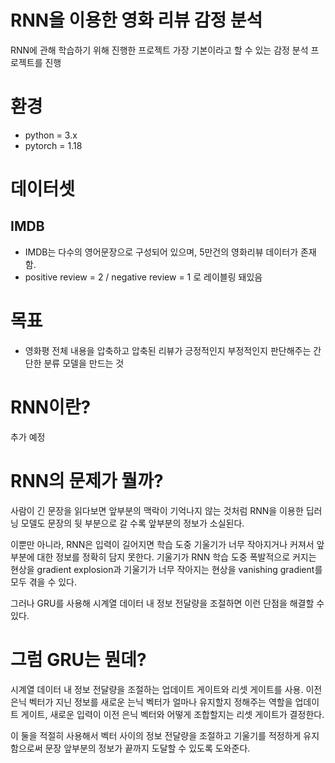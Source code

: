 # RNN을 이용한 영화 리뷰 감정 분석
RNN에 관해 학습하기 위해 진행한 프로젝트
가장 기본이라고 할 수 있는 감정 분석 프로젝트를 진행

# 환경
- python = 3.x
- pytorch = 1.18

# 데이터셋
## IMDB
- IMDB는 다수의 영어문장으로 구성되어 있으며, 5만건의 영화리뷰 데이터가 존재함.
- positive review = 2 / negative review = 1 로 레이블링 돼있음

# 목표
- 영화평 전체 내용을 압축하고 압축된 리뷰가 긍정적인지 부정적인지 판단해주는 간단한 분류 모델을 만드는 것

# RNN이란?
추가 예정

# RNN의 문제가 뭘까?
사람이 긴 문장을 읽다보면 앞부분의 맥락이 기억나지 않는 것처럼
RNN을 이용한 딥러닝 모델도 문장의 뒷 부분으로 갈 수록 앞부분의 정보가 소실된다.

이뿐만 아니라, RNN은 입력이 길어지면 학습 도중 기울기가 너무 작아지거나 커져서 앞부분에 대한 정보를 정확히 담지 못한다.
기울기가 RNN 학습 도중 폭발적으로 커지는 현상을 gradient explosion과
기울기가 너무 작아지는 현상을 vanishing gradient를 모두 겪을 수 있다.

그러나 GRU를 사용해 시계열 데이터 내 정보 전달량을 조절하면 이런 단점을 해결할 수 있다.

# 그럼 GRU는 뭔데?
시계열 데이터 내 정보 전달량을 조절하는 업데이트 게이트와 리셋 게이트를 사용.
이전 은닉 벡터가 지닌 정보를 새로운 는닉 벡터가 얼마나 유지할지 정해주는 역할을 업데이트 게이트,
새로운 입력이 이전 은닉 벡터와 어떻게 조합할지는 리셋 게이트가 결정한다.

이 둘을 적절히 사용해서 벡터 사이의 정보 전달량을 조절하고 기울기를 적정하게 유지함으로써 문장 앞부분의 정보가 끝까지 도달할 수 있도록 도와준다.
